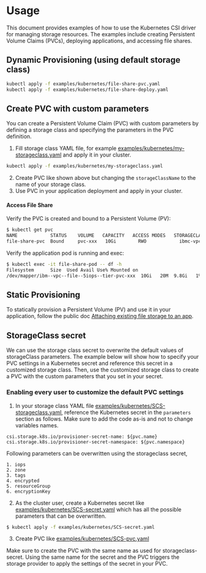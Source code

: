 # Usage
This document provides examples of how to use the Kubernetes CSI driver for managing storage resources. The examples include creating Persistent Volume Claims (PVCs), deploying applications, and accessing file shares.

## Dynamic Provisioning (using default storage class)
```sh
kubectl apply -f examples/kubernetes/file-share-pvc.yaml
kubectl apply -f examples/kubernetes/file-share-deploy.yaml
```

## Create PVC with custom parameters
You can create a Persistent Volume Claim (PVC) with custom parameters by defining a storage class and specifying the parameters in the PVC definition.

1. Fill storage class YAML file, for example [examples/kubernetes/my-storageclass.yaml](./my-storageclass.yaml) and apply it in your cluster.
```sh
kubectl apply -f examples/kubernetes/my-storageclass.yaml
```
2. Create PVC like shown above but changing the `storageClassName` to the name of your storage class.
3. Use PVC in your application deployment and apply in your cluster.

#### Access File Share
Verify the PVC is created and bound to a Persistent Volume (PV):
```sh
$ kubectl get pvc
NAME            STATUS    VOLUME   CAPACITY   ACCESS MODES   STORAGECLASS                VOLUMEATTRIBUTESCLASS   AGE
file-share-pvc  Bound     pvc-xxx   10Gi        RWO            ibmc-vpc-file-5iops-tier   <unset>                 3m57s
```

Verify the application pod is running and exec:
```sh
$ kubectl exec -it file-share-pod -- df -h
Filesystem      Size  Used Avail Use% Mounted on
/dev/mapper/ibm--vpc--file--5iops--tier-pvc-xxx  10Gi   20M  9.8Gi   1% /mnt/file-share
```

## Static Provisioning
To statically provision a Persistent Volume (PV) and use it in your application, follow the public doc [Attaching existing file storage to an app](https://cloud.ibm.com/docs/containers?topic=containers-storage-file-vpc-apps#vpc-add-file-static).

## StorageClass secret
We can use the storage class secret to overwrite the default values of storageClass parameters. The example below will show how to specify your PVC settings in a Kubernetes secret and reference this secret in a customized storage class. Then, use the customized storage class to create a PVC with the custom parameters that you set in your secret.

### Enabling every user to customize the default PVC settings

1. In your storage class YAML file [examples/kubernetes/SCS-storageclass.yaml](./SCS-storageclass.yaml), reference the Kubernetes secret in the `parameters` section as follows. Make sure to add the code as-is and not to change variables names.

```
csi.storage.k8s.io/provisioner-secret-name: ${pvc.name}
csi.storage.k8s.io/provisioner-secret-namespace: ${pvc.namespace}
```

Following parameters can be overwritten using the storageclass secret,

```
1. iops
2. zone
3. tags
4. encrypted
5. resourceGroup
6. encryptionKey
```

2. As the cluster user, create a Kubernetes secret like [examples/kubernetes/SCS-secret.yaml](./SCS-secret.yaml) which has all the possible parameters that can be overwritten.
```sh
$ kubectl apply -f examples/kubernetes/SCS-secret.yaml
```
3. Create PVC like [examples/kubernetes/SCS-pvc.yaml](./SCS-pvc.yaml)

Make sure to create the PVC with the same name as used for storageclass-secret. Using the same name for the secret and the PVC triggers the storage provider to apply the settings of the secret in your PVC.
